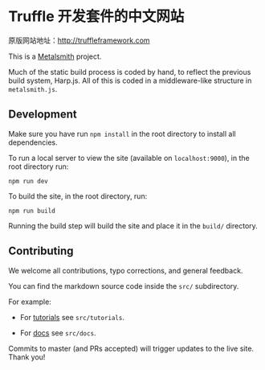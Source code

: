 # Truffle 开发套件的中文网站

原版网站地址：http://truffleframework.com

This is a [Metalsmith](http://www.metalsmith.io/) project.

Much of the static build process is coded by hand, to reflect the previous build system, Harp.js. All of this is coded in a middleware-like structure in `metalsmith.js`.

## Development

Make sure you have run `npm install` in the root directory to install all dependencies.

To run a local server to view the site (available on `localhost:9000`), in the root directory run:

```
npm run dev
```

To build the site, in the root directory, run:

```
npm run build
```

Running the build step will build the site and place it in the `build/` directory.

## Contributing

We welcome all contributions, typo corrections, and general feedback.

You can find the markdown source code inside the `src/` subdirectory.

For example: 

* For [tutorials](http://truffleframework.com/tutorials) see `src/tutorials`.

* For [docs](http://truffleframework.com/docs) see `src/docs`.

Commits to master (and PRs accepted) will trigger updates to the live site. Thank you!
